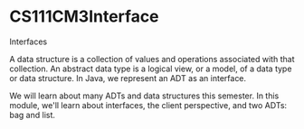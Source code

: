 # CS111CM3Interface
Interfaces

A data structure is a collection of values and operations associated with that collection. An abstract data type is a logical view, or a model, of a data type or data structure. In Java, we represent an ADT as an interface.

We will learn about many ADTs and data structures this semester. In this module, we'll learn about interfaces, the client perspective, and two ADTs: bag and list.
